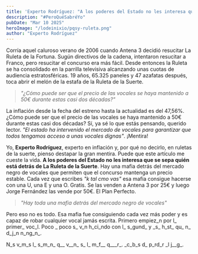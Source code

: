 ```yaml
---
title: 'Experto Rodríguez: "A los poderes del Estado no les interesa que se sepa quién está detrás de La Ruleta de la Suerte"'
description: "#PeroQuéSabréYo"
pubDate: "Mar 10 2025"
heroImage: "/lodeinixio/pqsy-ruleta.png"
author: "Experto Rodríguez"
---
```


Corría aquel caluroso verano de 2006 cuando Antena 3 decidió resucitar La Ruleta de la Fortuna. Sugún directivos de la cadena, intentaron resucitar a Franco, pero resucitar el concurso era más fácil. Desde entonces la Ruleta se ha consolidado en la parrilla televisiva alcanzando unas cuotas de audiencia estratosféricas. 19 años, 65.325 paneles y 47 azafatas después, toca abrir el melón de la estafa de la Ruleta de la Suerte.

> _"¿Cómo puede ser que el precio de las vocales se haya mantenido a 50€ durante estas casi dos décadas?"_

La inflación desde la fecha del estreno hasta la actualidad es del 47,56%. ¿Cómo puede ser que el precio de las vocales se haya mantenido a 50€ durante estas casi dos décadas? Sí, ya sé lo que estás pensando, querido lector. _"El estado ha intervenido el mercado de vocales para garantizar que todos tengamos acceso a unas vocales dignas"_. ¡Mentira!

Yo, **Experto Rodríguez**, experto en inflación y, por qué no decirlo, en ruletas de la suerte, pienso destapar la gran mentira. Puede que este artículo me cueste la vida. **A los poderes del Estado no les interesa que se sepa quién está detrás de La Ruleta de la Suerte**. Hay una mafia detrás del mercado negro de vocales que permiten que el concurso mantenga un precio estable. Cada vez que escribes _"k tal cmo vas"_ esa mafia consigue hacerse con una U, una E y una O. Gratis. Se las venden a Antena 3 por 25€ y luego Jorge Fernández las vende por 50€. El Plan Perfecto.

> _"Hay toda una mafia detrás del mercado negro de vocales"_

Pero eso no es todo. Esa mafia fue consiguiendo cada vez más poder y es capaz de robar cualquier vocal jamás escrita. Primero empiez_n por l\_ primer\_ voc_l. Poco \_ poco s\_ v_n h_ci_ndo con l\_ s_gund\_ y \_s\_ h_st\_ qu\_ n\_ d_j_n n_ng_n\_.

N_s v_m_s l\_ s_m_n\_ q\_\_ v\_\_n\_ s\_ l\_ m_f\_\_ q\_\_\_r\_. \_c_b_s d\_ p_rd_r \_l j\_\_g\_.

